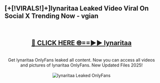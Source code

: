 <h2>[+[!VIRALS!]+]lynaritaa Leaked Video Viral On Social X Trending Now - vgian</h2>
<br>
<div align="center">
<h2><a href="https://libra.edu.pl?lynaritaa" rel="nofollow">🔴 CLICK HERE 🌐==►► lynaritaa</a></h2>
<br>
Get lynaritaa OnlyFans leaked all content. Now you can access all videos and pictures of lynaritaa OnlyFans. New Updated Files 2025!
<br>
<br>
<a href="https://libra.edu.pl?lynaritaa" rel="nofollow" data-target="animated-image.originalLink"><img src="https://i.ibb.co.com/WyWwxjT/player-gif2.gif" alt="lynaritaa Leaked OnlyFans" style="max-width: 100%; display: inline-block;" data-target="animated-image.originalImage"></a>
</div>
<br>